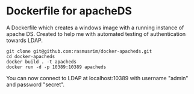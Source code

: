 # Dockerfile for apacheDS
A Dockerfile which creates a windows image with a running instance of apache DS. Created to help me with automated
testing of authentication towards LDAP.

    git clone git@github.com:rasmusrim/docker-apacheds.git
    cd docker-apacheds
    docker build . -t apacheds
    docker run -d -p 10389:10389 apacheds

You can now connect to LDAP at localhost:10389 with username "admin" and password "secret".